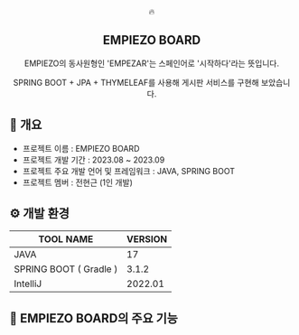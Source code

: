 <div align="center">
🔥
<h2>EMPIEZO BOARD</h2>
EMPIEZO의 동사원형인 'EMPEZAR'는 스페인어로 '시작하다'라는 뜻입니다.
  
SPRING BOOT + JPA + THYMELEAF를 사용해 게시판 서비스를 구현해 보았습니다.
</div>

## 📖 개요
- 프로젝트 이름 : EMPIEZO BOARD 
- 프로젝트 개발 기간 : 2023.08 ~ 2023.09
- 프로젝트 주요 개발 언어 및 프레임워크 : JAVA, SPRING BOOT
- 프로젝트 멤버 : 전현근 (1인 개발)

## ⚙️ 개발 환경
| TOOL NAME | VERSION |
| --- | ---- |
| JAVA | 17 |
| SPRING BOOT ( Gradle ) | 3.1.2 |
| IntelliJ | 2022.01 |

## 🤡 EMPIEZO BOARD의 주요 기능

